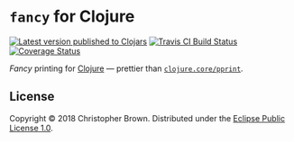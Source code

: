 # `fancy` for Clojure

[![Latest version published to Clojars](https://img.shields.io/clojars/v/fancy.svg)](https://clojars.org/fancy)
[![Travis CI Build Status](https://travis-ci.org/chbrown/fancy-clojure.svg?branch=master)](https://travis-ci.org/chbrown/fancy-clojure)
[![Coverage Status](https://coveralls.io/repos/github/chbrown/fancy-clojure/badge.svg?branch=master)](https://coveralls.io/github/chbrown/fancy-clojure?branch=master)

_Fancy_ printing for [Clojure](https://clojure.org/) —
prettier than [`clojure.core/pprint`](https://clojure.github.io/clojure/clojure.pprint-api.html).


## License

Copyright © 2018 Christopher Brown.
Distributed under the [Eclipse Public License 1.0](https://www.eclipse.org/legal/epl-v10.html).
